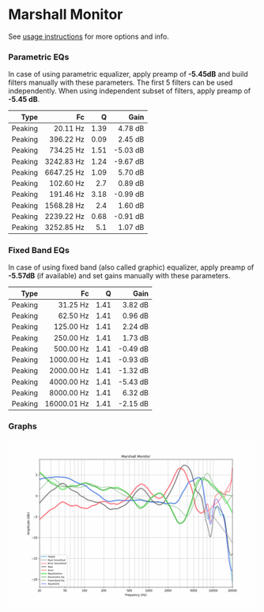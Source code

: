 # Marshall Monitor
See [usage instructions](https://github.com/jaakkopasanen/AutoEq#usage) for more options and info.

### Parametric EQs
In case of using parametric equalizer, apply preamp of **-5.45dB** and build filters manually
with these parameters. The first 5 filters can be used independently.
When using independent subset of filters, apply preamp of **-5.45 dB**.

| Type    | Fc         |    Q | Gain     |
|--------:|-----------:|-----:|---------:|
| Peaking | 20.11 Hz   | 1.39 | 4.78 dB  |
| Peaking | 396.22 Hz  | 0.09 | 2.45 dB  |
| Peaking | 734.25 Hz  | 1.51 | -5.03 dB |
| Peaking | 3242.83 Hz | 1.24 | -9.67 dB |
| Peaking | 6647.25 Hz | 1.09 | 5.70 dB  |
| Peaking | 102.60 Hz  | 2.7  | 0.89 dB  |
| Peaking | 191.46 Hz  | 3.18 | -0.99 dB |
| Peaking | 1568.28 Hz | 2.4  | 1.60 dB  |
| Peaking | 2239.22 Hz | 0.68 | -0.91 dB |
| Peaking | 3252.85 Hz | 5.1  | 1.07 dB  |

### Fixed Band EQs
In case of using fixed band (also called graphic) equalizer, apply preamp of **-5.57dB**
(if available) and set gains manually with these parameters.

| Type    | Fc          |    Q | Gain     |
|--------:|------------:|-----:|---------:|
| Peaking | 31.25 Hz    | 1.41 | 3.82 dB  |
| Peaking | 62.50 Hz    | 1.41 | 0.96 dB  |
| Peaking | 125.00 Hz   | 1.41 | 2.24 dB  |
| Peaking | 250.00 Hz   | 1.41 | 1.73 dB  |
| Peaking | 500.00 Hz   | 1.41 | -0.49 dB |
| Peaking | 1000.00 Hz  | 1.41 | -0.93 dB |
| Peaking | 2000.00 Hz  | 1.41 | -1.32 dB |
| Peaking | 4000.00 Hz  | 1.41 | -5.43 dB |
| Peaking | 8000.00 Hz  | 1.41 | 6.32 dB  |
| Peaking | 16000.01 Hz | 1.41 | -2.15 dB |

### Graphs
![](./Marshall%20Monitor.png)